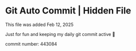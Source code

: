 # Git Auto Commit | Hidden File

This file was added Feb 12, 2025

Just for fun and keeping my daily git commit active 🤪

commit number: 443084
